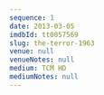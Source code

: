 ```yaml
---
sequence: 1
date: 2013-03-05
imdbId: tt0057569
slug: the-terror-1963
venue: null
venueNotes: null
medium: TCM HD
mediumNotes: null
---
```


